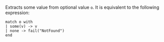 Extracts some value from optional value `o`. It is equivalent to the following expression:
```archetype
match o with
| some(v) -> v
| none -> fail("NotFound")
end
```